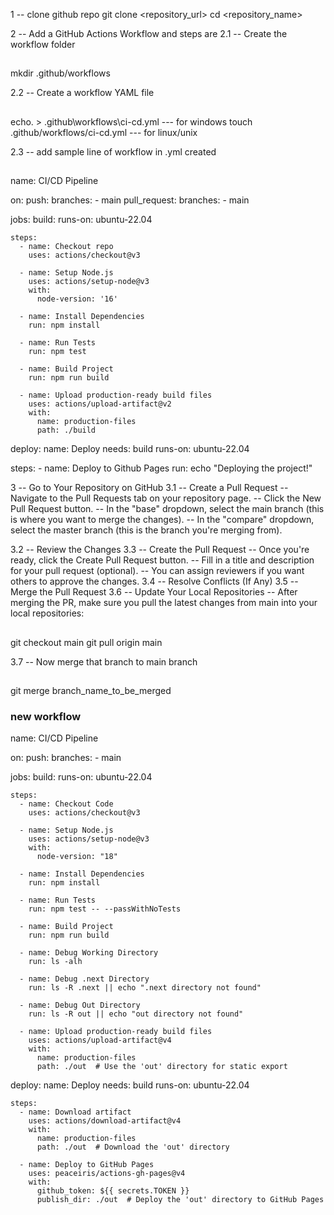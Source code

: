 1 -- clone github repo
git clone <repository_url>
cd <repository_name>

2 -- Add a GitHub Actions Workflow and steps are
2.1 -- Create the workflow folder
##
mkdir .github/workflows

2.2 -- Create a workflow YAML file
##
echo. > .github\workflows\ci-cd.yml --- for windows
touch .github/workflows/ci-cd.yml  --- for linux/unix

2.3 -- add sample line of workflow in .yml created
##
name: CI/CD Pipeline

on:
  push:
    branches:
      - main
  pull_request:
    branches:
      - main

jobs:
  build:
    runs-on: ubuntu-22.04

    steps:
      - name: Checkout repo
        uses: actions/checkout@v3

      - name: Setup Node.js
        uses: actions/setup-node@v3
        with:
          node-version: '16'

      - name: Install Dependencies
        run: npm install

      - name: Run Tests
        run: npm test

      - name: Build Project
        run: npm run build

      - name: Upload production-ready build files
        uses: actions/upload-artifact@v2
        with:
          name: production-files
          path: ./build

deploy:
  name: Deploy
  needs: build
  runs-on: ubuntu-22.04

  steps:
    - name: Deploy to Github Pages
      run: echo "Deploying the project!"

 
3 -- Go to Your Repository on GitHub
3.1 -- Create a Pull Request
-- Navigate to the Pull Requests tab on your repository page.
-- Click the New Pull Request button.
-- In the "base" dropdown, select the main branch (this is where you want to merge the changes).
-- In the "compare" dropdown, select the master branch (this is the branch you're merging from).

3.2 -- Review the Changes
3.3 -- Create the Pull Request
-- Once you're ready, click the Create Pull Request button.
-- Fill in a title and description for your pull request (optional).
-- You can assign reviewers if you want others to approve the changes.
3.4 -- Resolve Conflicts (If Any)
3.5 -- Merge the Pull Request
3.6 -- Update Your Local Repositories
-- After merging the PR, make sure you pull the latest changes from main into your local repositories:
##
git checkout main
git pull origin main

3.7 -- Now merge that branch to main branch
##
git merge branch_name_to_be_merged



### new workflow
name: CI/CD Pipeline

on:
  push:
    branches:
      - main

jobs:
  build:
    runs-on: ubuntu-22.04

    steps:
      - name: Checkout Code
        uses: actions/checkout@v3

      - name: Setup Node.js
        uses: actions/setup-node@v3
        with:
          node-version: "18"

      - name: Install Dependencies
        run: npm install

      - name: Run Tests
        run: npm test -- --passWithNoTests

      - name: Build Project
        run: npm run build

      - name: Debug Working Directory
        run: ls -alh

      - name: Debug .next Directory
        run: ls -R .next || echo ".next directory not found"

      - name: Debug Out Directory
        run: ls -R out || echo "out directory not found"

      - name: Upload production-ready build files
        uses: actions/upload-artifact@v4
        with:
          name: production-files
          path: ./out  # Use the 'out' directory for static export

  deploy:
    name: Deploy
    needs: build
    runs-on: ubuntu-22.04

    steps:
      - name: Download artifact
        uses: actions/download-artifact@v4
        with:
          name: production-files
          path: ./out  # Download the 'out' directory

      - name: Deploy to GitHub Pages
        uses: peaceiris/actions-gh-pages@v4
        with:
          github_token: ${{ secrets.TOKEN }}
          publish_dir: ./out  # Deploy the 'out' directory to GitHub Pages
